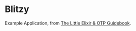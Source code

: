 # Blitzy

Example Application, from [The Little Elixir & OTP Guidebook](https://www.manning.com/books/the-little-elixir-and-otp-guidebook).
